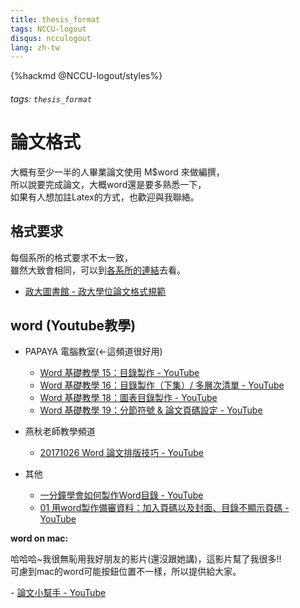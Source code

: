 ```yaml
---
title: thesis_format
tags: NCCU-logout
disqus: ncculogout
lang: zh-tw
---
```


{%hackmd @NCCU-logout/styles%}

###### tags: `thesis_format`

# 論文格式

大概有至少一半的人畢業論文使用 M$word 來做編撰，  
所以說要完成論文，大概word還是要多熟悉一下，  
如果有人想加註Latex的方式，也歡迎與我聯絡。

## 格式要求

每個系所的格式要求不太一致，  
雖然大致會相同，可以到[各系所的連結](/@NCCU-logout/announcement)去看。

* [政大圖書館 - 政大學位論文格式規範](https://www.lib.nccu.edu.tw/thesis/download/format.pdf)

## word (Youtube教學)

* PAPAYA 電腦教室(←這頻道很好用)
    * [Word 基礎教學 15：目錄製作 - YouTube](https://www.youtube.com/watch?v=W1jLzVIWjzs)
    * [Word 基礎教學 16：目錄製作（下集）/ 多層次清單 - YouTube](https://www.youtube.com/watch?v=LJjBTIFClqE)
    * [Word 基礎教學 18：圖表目錄製作 - YouTube](https://www.youtube.com/watch?v=h11GPB9J5oA)
    * [Word 基礎教學 19：分節符號 & 論文頁碼設定 - YouTube](https://www.youtube.com/watch?v=FMgIaa9Zbws)

* 燕秋老師教學頻道
    * [20171026 Word 論文排版技巧 - YouTube](https://www.youtube.com/playlist?list=PLgaZX9bZkpNhA6akRUfVm42jQ6eT02Uy_)

* 其他
    * [一分鐘學會如何製作Word目錄 - YouTube](https://www.youtube.com/watch?v=tHPQA7Sxmyc)
    * [01 用word製作備審資料：加入頁碼以及封面、目錄不顯示頁碼 - YouTube](https://www.youtube.com/watch?v=S2nKPciRzUQ)

**word on mac:**

哈哈哈~我很無恥用我好朋友的影片(還沒跟她講)，這影片幫了我很多!!  
可慮到mac的word可能按鈕位置不一樣，所以提供給大家。

*-* [論文小幫手 - YouTube](https://www.youtube.com/playlist?list=PLsWkND8GHQXQ3tEVTb6jIuNeRAtOabidf)
